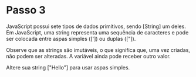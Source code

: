 # Passo 3

JavaScript possui sete tipos de dados primitivos, sendo [String] um deles. Em JavaScript, uma string representa uma sequência de caracteres e pode ser colocada entre aspas simples ([']) ou duplas (["]).

Observe que as strings são imutáveis, o que significa que, uma vez criadas, não podem ser alteradas. A variável ainda pode receber outro valor.

Altere sua string ["Hello"] para usar aspas simples.